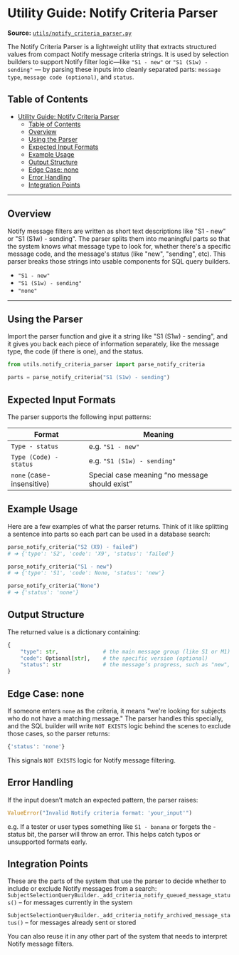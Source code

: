 # Utility Guide: Notify Criteria Parser

**Source:** [`utils/notify_criteria_parser.py`](../../utils/notify_criteria_parser.py)

The Notify Criteria Parser is a lightweight utility that extracts structured values from compact Notify message criteria strings. It is used by selection builders to support Notify filter logic—like `"S1 - new"` or `"S1 (S1w) - sending"` — by parsing these inputs into cleanly separated parts: `message type`, `message code (optional)`, and `status`.

## Table of Contents

- [Utility Guide: Notify Criteria Parser](#utility-guide-notify-criteria-parser)
  - [Table of Contents](#table-of-contents)
  - [Overview](#overview)
  - [Using the Parser](#using-the-parser)
  - [Expected Input Formats](#expected-input-formats)
  - [Example Usage](#example-usage)
  - [Output Structure](#output-structure)
  - [Edge Case: none](#edge-case-none)
  - [Error Handling](#error-handling)
  - [Integration Points](#integration-points)

---

## Overview

Notify message filters are written as short text descriptions like "S1 - new" or "S1 (S1w) - sending".
The parser splits them into meaningful parts so that the system knows what message type to look for, whether there's a specific message code, and the message's status (like "new", "sending", etc). This parser breaks those strings into usable components for SQL query builders.

- `"S1 - new"`
- `"S1 (S1w) - sending"`
- `"none"`

---

## Using the Parser

Import the parser function and give it a string like "S1 (S1w) - sending", and it gives you back each piece of information separately, like the message type, the code (if there is one), and the status.

```python
from utils.notify_criteria_parser import parse_notify_criteria

parts = parse_notify_criteria("S1 (S1w) - sending")
```

## Expected Input Formats

The parser supports the following input patterns:

| Format                    | Meaning                                        |
| ------------------------- | ---------------------------------------------- |
| `Type - status`           | e.g. `"S1 - new"`                              |
| `Type (Code) - status`    | e.g. `"S1 (S1w) - sending"`                    |
| `none` (case-insensitive) | Special case meaning “no message should exist” |

## Example Usage

Here are a few examples of what the parser returns. Think of it like splitting a sentence into parts so each part can be used in a database search:

```python
parse_notify_criteria("S2 (X9) - failed")
# ➜ {'type': 'S2', 'code': 'X9', 'status': 'failed'}

parse_notify_criteria("S1 - new")
# ➜ {'type': 'S1', 'code': None, 'status': 'new'}

parse_notify_criteria("None")
# ➜ {'status': 'none'}
```

## Output Structure

The returned value is a dictionary containing:

```python
{
    "type": str,              # the main message group (like S1 or M1)
    "code": Optional[str],    # the specific version (optional)
    "status": str             # the message’s progress, such as "new", "sending", or "none"
}
```

## Edge Case: none

If someone enters `none` as the criteria, it means "we're looking for subjects who do not have a matching message." The parser handles this specially, and the SQL builder will write `NOT EXISTS` logic behind the scenes to exclude those cases, so the parser returns:

```python
{'status': 'none'}
```

This signals `NOT EXISTS` logic for Notify message filtering.

## Error Handling

If the input doesn’t match an expected pattern, the parser raises:

```python
ValueError("Invalid Notify criteria format: 'your_input'")
```

e.g. If a tester or user types something like `S1 - banana` or forgets the - status bit, the parser will throw an error. This helps catch typos or unsupported formats early.

## Integration Points

These are the parts of the system that use the parser to decide whether to include or exclude Notify messages from a search:
`SubjectSelectionQueryBuilder._add_criteria_notify_queued_message_status()` – for messages currently in the system

`SubjectSelectionQueryBuilder._add_criteria_notify_archived_message_status()` – for messages already sent or stored

You can also reuse it in any other part of the system that needs to interpret Notify message filters.
